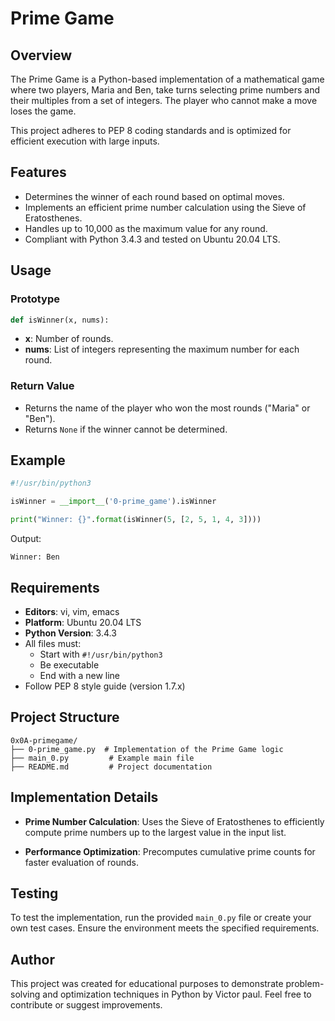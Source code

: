 # Prime Game

## Overview
The Prime Game is a Python-based implementation of a mathematical game where two players, Maria and Ben, take turns selecting prime numbers and their multiples from a set of integers. The player who cannot make a move loses the game.

This project adheres to PEP 8 coding standards and is optimized for efficient execution with large inputs.

## Features
- Determines the winner of each round based on optimal moves.
- Implements an efficient prime number calculation using the Sieve of Eratosthenes.
- Handles up to 10,000 as the maximum value for any round.
- Compliant with Python 3.4.3 and tested on Ubuntu 20.04 LTS.

## Usage
### Prototype
```python
def isWinner(x, nums):
```
- **x**: Number of rounds.
- **nums**: List of integers representing the maximum number for each round.

### Return Value
- Returns the name of the player who won the most rounds ("Maria" or "Ben").
- Returns `None` if the winner cannot be determined.

## Example
```python
#!/usr/bin/python3

isWinner = __import__('0-prime_game').isWinner

print("Winner: {}".format(isWinner(5, [2, 5, 1, 4, 3])))
```
Output:
```
Winner: Ben
```

## Requirements
- **Editors**: vi, vim, emacs
- **Platform**: Ubuntu 20.04 LTS
- **Python Version**: 3.4.3
- All files must:
  - Start with `#!/usr/bin/python3`
  - Be executable
  - End with a new line
- Follow PEP 8 style guide (version 1.7.x)

## Project Structure
```
0x0A-primegame/
├── 0-prime_game.py  # Implementation of the Prime Game logic
├── main_0.py         # Example main file
├── README.md         # Project documentation
```

## Implementation Details
- **Prime Number Calculation**:
  Uses the Sieve of Eratosthenes to efficiently compute prime numbers up to the largest value in the input list.

- **Performance Optimization**:
  Precomputes cumulative prime counts for faster evaluation of rounds.

## Testing
To test the implementation, run the provided `main_0.py` file or create your own test cases. Ensure the environment meets the specified requirements.

## Author
This project was created for educational purposes to demonstrate problem-solving and optimization techniques in Python by Victor paul. Feel free to contribute or suggest improvements.
